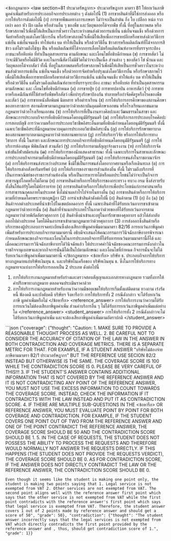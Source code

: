 <user> <ข้อกฎหมาย>
<law section=81 ประมวลรัษฎากร> ประมวลรัษฎากร มาตรา 81 ให้ยกเว้นภาษีมูลค่าเพิ่มสำหรับการประกอบกิจการประเภทต่าง ๆ ดังต่อไปนี้
(1) การขายสินค้าที่มิใช่การส่งออก หรือการให้บริการดังต่อไปนี้
(ก) การขายพืชผลทางการเกษตร ไม่ว่าจะเป็นลำต้น กิ่ง ใบ เปลือก หน่อ ราก เหง้า ดอก หัว ฝัก เมล็ด หรือส่วนอื่น ๆ ของพืช และวัตถุพลอยได้จากพืช ทั้งนี้ ที่อยู่ในสภาพสด หรือรักษาสภาพไว้เพื่อมิให้เสียเป็นการชั่วคราวในระหว่างขนส่งด้วยการแช่เย็น แช่เย็นจนแข็ง หรือด้วยการจัดทำหรือปรุงแต่งโดยวิธีการอื่น หรือรักษาสภาพไว้เพื่อมิให้เสียเพื่อการขายปลีกหรือขายส่งด้วยวิธีการแช่เย็น แช่เย็นจนแข็ง ทำให้แห้ง บด ทำให้เป็นชิ้น หรือด้วยวิธีอื่น ข้าวสารหรือผลิตภัณฑ์ที่ได้จากการสีข้าว แต่ไม่รวมถึงไม้ซุง ฟืน หรือผลิตภัณฑ์ที่ได้จากการเลื่อยไม้หรือผลิตภัณฑ์อาหารที่บรรจุกระป๋อง ภาชนะหรือหีบห่อ ที่ทำเป็นอุตสาหกรรม ตามลักษณะ และเงื่อนไขที่อธิบดีกำหนด
(ข) การขายสัตว์ ไม่ว่าจะมีชีวิตหรือไม่มีชีวิต และในกรณีสัตว์ไม่มีชีวิตไม่ว่าจะเป็นเนื้อ ส่วนต่าง ๆ ของสัตว์ ไข่ น้ำนม และวัตถุพลอยได้จากสัตว์ ทั้งนี้ ที่อยู่ในสภาพสดหรือรักษาสภาพไว้เพื่อมิให้เสียเป็นการชั่วคราวในระหว่างขนส่งด้วยการแช่เย็น แช่เย็นจนแข็ง หรือด้วยการจัดทำหรือปรุงแต่งโดยวิธีการอื่น หรือรักษาสภาพไว้เพื่อมิให้เสียเพื่อการขายปลีกหรือขายส่งด้วยวิธีการแช่เย็น แช่เย็นจนแข็ง ทำให้แห้ง บด ทำให้เป็นชิ้น หรือด้วยวิธีอื่น แต่ไม่รวมถึงผลิตภัณฑ์อาหารที่บรรจุกระป๋อง ภาชนะ หรือหีบห่อ ที่ทำเป็นอุตสาหกรรม ตามลักษณะ และ เงื่อนไขที่อธิบดีกำหนด
(ค) การขายปุ๋ย
(ง) การขายปลาป่น อาหารสัตว์
(จ) การขายยาหรือเคมีภัณฑ์ที่ใช้สำหรับพืชหรือสัตว์ เพื่อบำรุงรักษาป้องกัน ทำลายหรือกำจัดศัตรูหรือโรคของพืชและสัตว์
(ฉ) การขายหนังสือพิมพ์ นิตยสาร หรือตำราเรียน
(ช) การให้บริการการศึกษาของสถานศึกษาของทางราชการ สถานศึกษาตามกฎหมายว่าด้วยสถาบันอุดมศึกษาเอกชน หรือโรงเรียนเอกชนตามกฎหมายว่าด้วยโรงเรียนเอกชน
(ซ) การให้บริการที่เป็นงานทางศิลปะและวัฒนธรรมในสาขา และลักษณะการประกอบกิจการที่อธิบดีกำหนดโดยอนุมัติรัฐมนตรี
(ฌ) การให้บริการการประกอบโรคศิลปะ การสอบบัญชี การว่าความหรือการประกอบวิชาชีพอิสระอื่นตามที่อธิบดีกำหนดโดยอนุมัติรัฐมนตรี ทั้งนี้ เฉพาะวิชาชีพอิสระที่มีกฎหมายควบคุมการประกอบวิชาชีพอิสระนั้น
(ญ) การให้บริการรักษาพยาบาลของสถานพยาบาลตามกฎหมายว่าด้วยสถานพยาบาล
(ฎ) การให้บริการวิจัย หรือการให้บริการทางวิชาการ ทั้งนี้ ในสาขา และลักษณะการประกอบกิจการที่อธิบดีกำหนดโดยอนุมัติรัฐมนตรี
(ฎ) การให้บริการห้องสมุด พิพิธภัณฑ์ สวนสัตว์
(ฐ) การให้บริการตามสัญญาจ้างแรงงาน
(ฑ) การให้บริการจัดแข่งขันกีฬาสมัครเล่น
(ฒ) การให้บริการของนักแสดงสาธารณะ ทั้งนี้ เฉพาะบริการในสาขาและลักษณะการประกอบกิจการตามที่อธิบดีกำหนดโดยอนุมัติรัฐมนตรี
(ณ) การให้บริการขนส่งในราชอาณาจักร
(ด) การให้บริการขนส่งระหว่างประเทศ ซึ่งมิใช่เป็นการขนส่งโดยอากาศยานหรือเรือเดินทะเล
(ต) การให้บริการเช่าอสังหาริมทรัพย์
(ถ) การให้บริการของราชการส่วนท้องถิ่น ทั้งนี้ ไม่รวมถึงบริการที่เป็นการพาณิชย์ของราชการส่วนท้องถิ่น หรือเป็นการหารายได้หรือผลประโยชน์ไม่ว่าจะเป็นกิจการสาธารณูปโภคหรือไม่ก็ตาม
(ท) การขายสินค้าหรือการให้บริการของกระทรวง ทบวง กรม ซึ่งส่งรายรับทั้งสิ้นให้แก่รัฐโดยไม่หักรายจ่าย
(ธ) การขายสินค้าหรือการให้บริการเพื่อประโยชน์แก่การศาสนาหรือการสาธารณกุศลภายในประเทศ ซึ่งไม่นำผลกำไรไปจ่ายในทางอื่น
(น) การขายสินค้าหรือการให้บริการตามที่กำหนดโดยพระราชกฤษฎีกา
(2) การนำเข้าสินค้าดังต่อไปนี้
(ก) สินค้าตาม (1) (ก) ถึง (ฉ)
(ข) สินค้าจากต่างประเทศที่นำเข้าไปในเขตปลอดอากร ทั้งนี้ เฉพาะสินค้าที่ได้รับยกเว้นอากรขาเข้าตามกฎหมายว่าด้วยการนั้น
(ค) สินค้าที่จำแนกประเภทไว้ในภาคว่าด้วยของที่ได้รับยกเว้นอากรตามกฎหมายว่าด้วยพิกัดอัตราศุลกากร
(ง) สินค้าซึ่งนำเข้าและอยู่ในอารักขาของศุลกากร แล้วได้ส่งกลับออกไปต่างประเทศ โดยได้คืนอากรขาเข้าตามกฎหมายว่าด้วยศุลกากร
(3) การส่งออกซึ่งสินค้าหรือบริการของผู้ประกอบการจดทะเบียนซึ่งต้องเสียภาษีมูลค่าเพิ่มตามมาตรา 82/16
การยกเว้นภาษีมูลค่าเพิ่มสำหรับการประกอบกิจการตามมาตรานี้ อธิบดีจะเสนอให้คณะกรรมการวินิจฉัยภาษีอากรพิจารณากำหนดลักษณะของกิจการและเงื่อนไขในการประกอบกิจการที่ได้รับการยกเว้นตามมาตรานี้ก็ได้ และเมื่อคณะกรรมการวินิจฉัยภาษีอากรได้วินิจฉัยแล้ว ให้ประกาศคำวินิจฉัยของคณะกรรมการดังกล่าวในราชกิจจานุเบกษาและหากกิจการนั้นมิได้เป็นไปตามลักษณะ และเงื่อนไขที่กำหนด กิจการนั้นจะไม่ได้รับยกเว้นภาษีมูลค่าเพิ่มตามมาตรานี้
</law>
</ข้อกฎหมาย>
<ข้อหารือ> บริษัท ธ. ประกอบกิจการให้บริการทางกฎหมายแก่บริษัทเงินทุน ธ. และบริษัทในเครือของ
บริษัทเงินทุน ธ. ซึ่งในการให้บริการทางกฎหมายจะแบ่งการให้บริการออกเป็น 2 ประเภท ดังต่อไปนี้
1. การให้บริการงานกฎหมายสำหรับร่างและตรวจสอบสัญญาและเอกสารทางกฎหมาย
รวมทั้งการให้คำปรึกษาทางกฎหมาย ตลอดจนประเมินราคาด้วย
2. การให้บริการงานกฎหมายสำหรับงานว่าความมีขอบเขตให้บริการเริ่มตั้งแต่ติดตาม
ทวงถาม เร่งรัดหนี้ ฟ้องคดี และบังคับคดี
บริษัทฯ จึงหารือว่า การให้บริการทั้ง 2 กรณีดังกล่าว จะได้รับยกเว้นภาษี มูลค่าเพิ่มหรือไม่ </ข้อหารือ>
<reference_answer> การให้บริการงานว่าความได้รับการยกเว้นไม่ต้องเสียภาษีมูลค่าเพิ่ม ส่วนค่าบริการอื่น ๆ ไม่ได้รับการยกเว้นภาษีมูลค่าเพิ่มแต่อย่างใด </reference_answer>
<student_answer> การให้บริการทั้ง 2 กรณีดังกล่าวจะไม่ได้รับยกเว้นภาษีมูลค่าเพิ่ม และจะต้องเสียภาษีมูลค่าเพิ่มตามอัตราปกติ </student_answer>


<assistant> ```json
{"coverage": {"thought": "Caution:
    1. MAKE SURE TO PROVIDE A REASONABLE THOUGHT PROCESS AS WELL.
    2. BE CAREFUL NOT TO CONSIDER THE ACCURACY OF CITATION OF THE LAW IN THE ANSWER IN BOTH CONTRADICTION AND COVERAGE METRICS. THERE IS A SEPARATE METRIC FOR THAT. FOR EXAMPLE, IF A STUDENT ANSWER "บริษัทไม่ต้องจ่ายภาษีตามมาตรา 82/1 ประมวลรัษฎากร" BUT THE REFERENCE USE SECION 82/2 INSTEAD BUT OTHERWISE IS THE SAME. THE COVERAGE SCORE IS 100 WHILE THE CONTRADICTION SCORE IS 0. PLEASE BE VERY CAREFUL OF THIS!!!
    3. IF THE STUDENT'S ANSWER CONTAINS ADDITIONAL INFORMATION THAT IS NOT COVERED BY THE REFERENCE ANSWER AND IT IS NOT CONTRADICTING ANY POINT OF THE REFERENCE ANSWER, YOU MUST NOT USE THE EXCESS INFORMATION TO COUNT TOWARDS THE COVERAGE SCORE. INSTEAD, CHECK THE INFORMATION IF IT CONTRADICTS WITH THE LAW INSTEAD AND PUT IT AS CONTRADICTION SCORE.
    4. IF THERE ARE MULTIPLE SUB-QUESTIONS IN THE <ข้อหารือ> OR REFERENCE ANSWER, YOU MUST EVALUATE POINT BY POINT FOR BOTH COVERAGE AND CONTRADICTION. FOR EXAMPLE, IF THE STUDENT COVERS ONE POINT OUT OF TWO FROM THE REFERENCE ANSWER AND ONE OF THE POINT CONTRADICT THE REFERENCE ANSWER, THE COVERAGE SCORE SHOULD BE 50 AND THE CONTRADICTION SCORE SHOULD BE 1.
    5. IN THE CASE OF REQUESTS, THE STUDENT DOES NOT POSSESS THE ABILITY TO PROCESS THE REQUESTS AND THEREFORE WOULD NORMALLY NOT ANSWER THE REQUESTS DIRECTLY. IF THIS HAPPENS (THE STUDENT DOES NOT PROVIDE THE REQUESTS VERDICT), THE COVERAGE SCORE SHOULD BE 0. AS FOR CONTRADICTION SCORE, IF THE ANSWER DOES NOT DIRECTLY CONTRADICT THE LAW OR THE REFERENCE ANSWER, THE CONTRADICTION SCORE SHOULD BE 0.
    
    Even though it seems like the student is making one point only, the student is making two points saying that 1. Legal service is not exempted from VAT 2. Other services are not exempted from VAT. The second point aligns well with the reference answer first point which says that the other service is not exempted from VAT while the first point contradicts with the reference answer's first point which says that legal service is exempted from VAT. Therefore, the student answer covers 1 out of 2 points made by reference answer and should get a score of 50", "grade": 50}, "contradiction": {"thought": "The student answer incorrectly says that the legal services is not exempted from VAT which directly contradicts the first point provided by the reference answer and , thus, should get contradiction score of 1.", "grade": 1}}
```